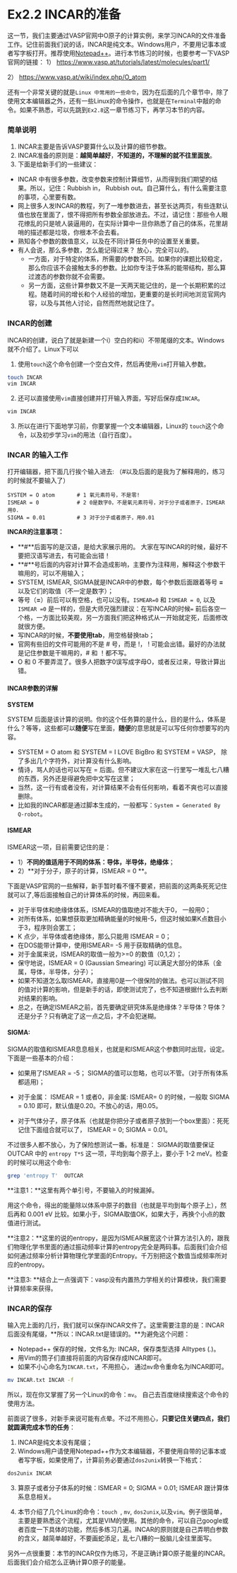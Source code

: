 # Ex2.2 INCAR的准备

这一节，我们主要通过VASP官网中O原子的计算实例，来学习INCAR的文件准备工作。记住前面我们说的话，INCAR是纯文本。Windows用户，不要用记事本或者写字板打开。推荐使用[Notepad++](https://notepad-plus-plus.org/)。进行本节练习的时候，也要参考一下VASP官网的链接：
1） https://www.vasp.at/tutorials/latest/molecules/part1/

2） https://www.vasp.at/wiki/index.php/O_atom

还有一个非常关键的就是`Linux 中常用的一些命令`，因为在后面的几个章节中，除了使用文本编辑器之外，还有一些Linux的命令操作，也就是在`Terminal`中敲的命令。如果不熟悉，可以先跳到`Ex2.8`这一章节练习下，再学习本节的内容。

### 简单说明

1. INCAR主要是告诉VASP要算什么以及计算的细节参数。
2. INCAR准备的原则是：**越简单越好**，**不知道的，不理解的就不往里面放**。 
3. 下面是给新手们的一些建议：

-  INCAR 中有很多参数，改变参数来控制计算细节，从而得到我们期望的结果。所以，记住：Rubbish in， Rubbish out。自己算什么，有什么需要注意的事项，心里要有数。
- 网上很多人发INCAR的教程，列了一堆参数进去，甚至长达两页，有些连默认值也放在里面了，恨不得把所有参数全部放进去。不过，请记住：那些令人眼花缭乱的只是唬人装逼用的，在实际计算中一旦你熟悉了自己的体系，花里胡哨的描述都是垃圾，你根本不会去看。
- 熟知各个参数的数值意义，以及在不同计算任务中的设置至关重要。
- 有人会说，那么多参数，怎么能记得过来？ 放心，完全可以的。
  - 一方面，对于特定的体系，所需要的参数不同。如果你的课题比较稳定，那么你应该不会接触太多的参数。比如你专注于体系的能带结构，那么算过渡态的参数你就不会需要。
  - 另一方面，这些计算参数又不是一天两天能记住的，是一个长期积累的过程。随着时间的增长和个人经验的增加，更重要的是长时间地浏览官网内容，以及与其他人讨论，自然而然地就记住了。

### INCAR的创建

INCAR的创建，说白了就是新建一个i）空白的和ii）不带尾缀的文本。Windows就不介绍了。Linux下可以

1. 使用`touch`这个命令创建一个空白文件，然后再使用`vim`打开输入参数。

```bash
touch INCAR
vim INCAR
```

2. 还可以直接使用`vim`直接创建并打开输入界面，写好后保存成`INCAR`。

```bash
vim INCAR
```

3. 所以在进行下面地学习前，你要掌握一个文本编辑器，Linux的 `touch`这个命令，以及初步学习`vim`的用法（自行百度）。

### INCAR 的输入工作

打开编辑器，把下面几行挨个输入进去: （#以及后面的是我为了解释用的，练习的时候就不要输入了）

```
SYSTEM = O atom       # 1 氧元素符号，不是零!
ISMEAR = 0            # 2 0是数字0，不是氧元素符号，对于分子或者原子，ISMEAR用0.
SIGMA = 0.01          # 3 对于分子或者原子，用0.01
```

**INCAR的注意事项：**

* **#**后面写的是汉语，是给大家展示用的。 大家在写INCAR的时候，最好不要把汉语写进去，有可能会出错！
* **#**号后面的内容对计算不会造成影响，主要作为注释用，解释这个参数干嘛用的，可以不用输入；
* SYSTEM, ISMEAR, SIGMA就是INCAR中的参数，每个参数后面跟着等号 **=** 以及它们的取值（不一定是数字）； 
* 等号（**=**）前后可以有空格，也可以没有。`ISMEAR=0` 和 `ISMEAR = 0`, 以及`ISMEAR =0` 是一样的，但是大师兄强烈建议：在写INCAR的时候`=` 前后各空一个格，一方面比较美观，另一方面我们把这种格式从一开始就定死，后面修改就很方便。
* 写INCAR的时候，**不要使用tab**，用空格替换tab；
* 官网有些旧的文件可能用的不是 # 号，而是 !， ! 可能会出错。最好的办法就是记住参数是干嘛用的，# 和 ！都不写。
* O 和 0 不要弄混了。很多人把数字0误写成字母O，或者反过来，导致计算出错。


#### INCAR参数的详解

**SYSTEM** 

SYSTEM 后面是该计算的说明。你的这个任务算的是什么，目的是什么，体系是什么？等等，这些都可以**随便**写在里面，**随便**的意思就是可以写任何你想要写的内容。

* SYSTEM = O atom 和 SYSTEM = I LOVE BigBro  和 SYSTEM = VASP， 除了多出几个字符外，对计算没有什么影响。
* 情诗，骂人的话也可以写在 = 后面。但不建议大家在这一行里写一堆乱七八糟的东西，另外还是得避免把中文写在这里；
* 当然，这一行有或者没有，对计算结果不会有任何影响，看着不爽也可以直接删除。
* 比如我的INCAR都是通过脚本生成的，一般都写：`System = Generated By Q-robot`。

#### ISMEAR 

ISMEAR这一项，目前需要记住的是：

* 1）**不同的值适用于不同的体系：导体，半导体，绝缘体**；
* 2）**对于分子，原子的计算，ISMEAR = 0 **。

下面是VASP官网的一些解释，新手暂时看不懂不要紧，把前面的这两条死死记住就可以了,等后面接触自己的计算体系的时候，再回来看。

* 对于半导体和绝缘体体系，ISMEAR的值取绝对不能大于0， 一般用0；
* 对所有体系，如果想获取更加精确能量的时候用-5，但这时候如果K点数目小于3，程序则会罢工；
* K 点少，半导体或者绝缘体，那么只能用 ISMEAR = 0；
* 在DOS能带计算中，使用ISMEAR= -5 用于获取精确的信息。 
* 对于金属来说，ISMEAR的取值一般为>=0 的数值（0,1,2）；
* 保守地说，ISMEAR = 0 (Gaussian Smearing) 可以满足大部分的体系（金属，导体，半导体，分子）；
* 如果不知道怎么取ISMEAR，直接用0是一个很保险的做法。也可以测试不同的值对计算的影响，但是新手的话，即使测试完了，也不知道根据什么去判断对结果的影响。
* 总之，在确定ISMEAR之前，首先要确定研究体系是绝缘体？半导体？导体？还是分子？只有确定了这一点之后，才不会犯迷糊。



#### SIGMA:

SIGMA的取值和ISMEAR息息相关，也就是和ISMEAR这个参数同时出现，设定。下面是一些基本的介绍：

* 如果用了ISMEAR = -5； SIGMA的值可以忽略，也可以不管。（对于所有体系都适用)；

* 对于金属： ISMEAR = 1 或者0，非金属: ISMEAR= 0 的时候，一般取 SIGMA = 0.10 即可，默认值是0.20。不放心的话，用0.05。

* 对于气体分子，原子体系（也就是你把分子或者原子放到一个box里面）：死死记住下面组合就可以了， ISMEAR = 0; SIGMA = 0.01。


不过很多人都不放心，为了保险想测试一番。标准是： SIGMA的取值要保证OUTCAR 中的 `entropy T*S` 这一项，平均到每个原子上，要小于 1-2 meV。检查的时候可以用这个命令: 

```bash
grep 'entropy T'  OUTCAR 
```

**注意1：**这里有两个单引号，不要输入的时候漏掉。

用这个命令，得出的能量除以体系中原子的数目（也就是平均到每个原子上），然后再和 0.001 eV 比较。如果小于，SIGMA取值OK，如果大于，再换个小点的数值进行测试。

**注意2：**这里的说的entropy，是因为ISMEAR展宽这个计算方法引入的，跟我们物理化学书里面的通过振动频率计算的entropy完全是两码事。后面我们会介绍如何通过频率分析计算物理化学里面的Entropy。千万别把这个数值当成频率所对应的entropy。


**注意3: **结合上一点强调下：vasp没有内置热力学相关的计算模块，我们需要计算频率来获得。

### INCAR的保存

输入完上面的几行，我们就可以保存INCAR文件了。这里需要注意的是：INCAR后面没有尾缀，**所以：INCAR.txt是错误的。**为避免这个问题：

* Notepad++ 保存的时候，文件名为: INCAR，保存类型选择 Alltypes (*.*)。
* 用Vim的筒子们直接将前面的内容保存成INCAR即可。
* 如果不小心命名为`INCAR.txt`，不用担心， 通过`mv`命令重命名为INCAR即可。

```bash
mv INCAR.txt INCAR -f
```

所以，现在你又掌握了另一个Linux的命令：`mv`。 自己去百度继续搜索这个命令的使用方法。



前面说了很多，对新手来说可能有点晕。不过不用担心，**只要记住关键四点，我们就圆满完成本节的任务**：

1.  INCAR是纯文本没有尾缀；
2.  Windows用户请使用Notepad++作为文本编辑器，不要使用自带的记事本或者写字板，如果使用了，计算前务必要通过`dos2unix`转换一下格式：

```bash
dos2unix INCAR 
```

3.  算原子或者分子体系的时候：ISMEAR = 0;  SIGMA = 0.01; ISMEAR 跟计算体系息息相关。

4. 本节介绍了几个Linux的命令：`touch `, `mv`, `dos2unix`,以及`vim`。例子很简单，主要是要熟悉这个流程，尤其是VIM的使用。其他的命令，可以自己google或者百度一下具体的功能，然后多练习几遍。INCAR的原则就是自己弄明白参数的含义，越简单越好，不要画蛇添足，乱七八糟的一股脑儿全往里面写。

另外一点很重要：本节的INCAR仅作为练习，不是正确计算O原子能量的INCAR。后面我们会介绍怎么正确计算O原子的能量。
